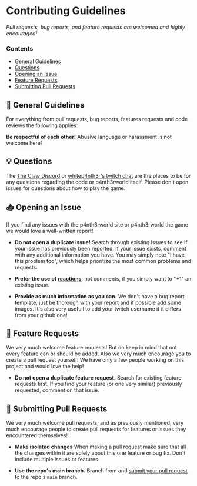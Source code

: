# Contributing Guidelines

*Pull requests, bug reports, and feature requests are welcomed and highly encouraged!*

### Contents

- [General Guidelines](#-general-guidelines)
- [Questions](#-questions)
- [Opening an Issue](#-opening-an-issue)
- [Feature Requests](#-feature-requests)
- [Submitting Pull Requests](#-submitting-pull-requests)

## 📖 General Guidelines

For everything from pull requests, bug reports, features requests and code reviews the following applies:

**Be respectful of each other!** Abusive language or harassment is not welcome here!

## 💡 Questions

The [The Claw Discord](https://discord.gg/theclaw) or [whitep4nth3r's twitch chat](https://www.twitch.tv/whitep4nth3r) are the places to be for any questions regarding the code or p4nth3rworld itself. 
Please don't open issues for questions about how to play the game.

## 📥 Opening an Issue

If you find any issues with the p4nth3rworld site or p4nth3rworld the game we would love a well-written report!

- **Do not open a duplicate issue!** Search through existing issues to see if your issue has previously been reported. If your issue exists, comment with any additional information you have. You may simply note "I have this problem too", which helps prioritize the most common problems and requests. 

- **Prefer the use of [reactions](https://github.blog/2016-03-10-add-reactions-to-pull-requests-issues-and-comments/)**, not comments, if you simply want to "+1" an existing issue.

- **Provide as much information as you can.** We don't have a  bug report template, just be thorough with your report and if possible add some images. It's also very usefull to add your twitch username if it differs from your github one!

## 💌 Feature Requests

We very much welcome feature requests! But do keep in mind that not every feature can or should be added. Also we very much encourage you to create a pull request yourself! We have only a few people working on this project and would love the help!

- **Do not open a duplicate feature request.** Search for existing feature requests first. If you find your feature (or one very similar) previously requested, comment on that issue.

## 🔁 Submitting Pull Requests

We very much welcome pull requests, and as previously mentioned, very much encourage people to create pull requests for features or issues they encountered themselves!

- **Make isolated changes** When making a pull request make sure that all the changes within it are solely about this one feature or bug fix. Don't include multiple issues or features

- **Use the repo's main branch.** Branch from and [submit your pull request](https://help.github.com/en/github/collaborating-with-issues-and-pull-requests/creating-a-pull-request-from-a-fork) to the repo's `main` branch. 

